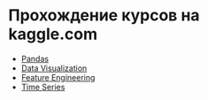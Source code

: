 # Прохождение курсов на kaggle.com

- [Pandas](./pandas/README.md)
- [Data Visualization](./data-visualization/README.md)
- [Feature Engineering](./feature-engineering/README.md)
- [Time Series](./time-series/README.md)

